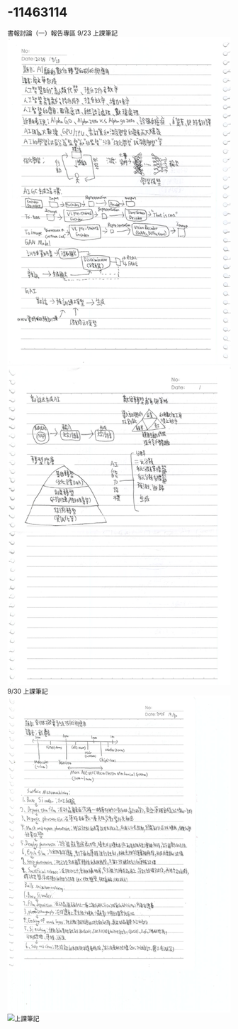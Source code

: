 # -11463114
書報討論（一）報告專區
9/23 上課筆記
![上課筆記](書報討論一/9月23號.png)
![上課筆記](書報討論一/9月23號(2).png)
9/30 上課筆記
![上課筆記](書報討論一/9月30號.jpg)
![上課筆記](書報討論一/9月30號(2).jpg)
